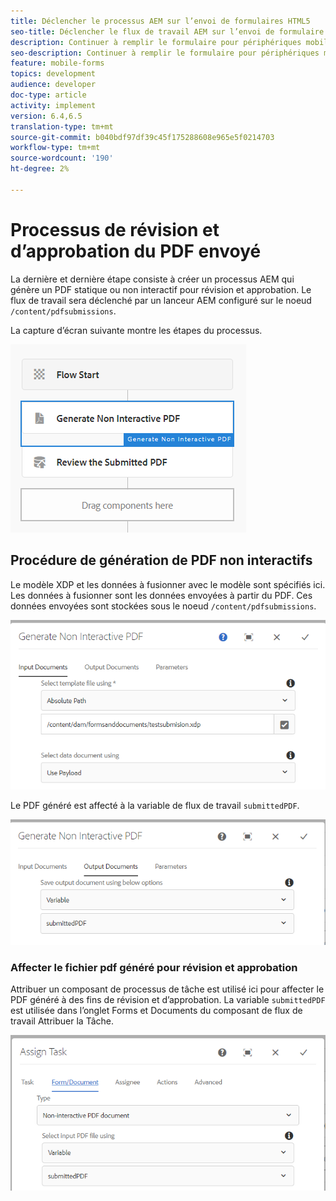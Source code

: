 ```yaml
---
title: Déclencher le processus AEM sur l’envoi de formulaires HTML5
seo-title: Déclencher le flux de travail AEM sur l’envoi de formulaire HTML5
description: Continuer à remplir le formulaire pour périphériques mobiles en mode hors ligne et envoyer le formulaire pour périphériques mobiles pour déclencher AEM processus
seo-description: Continuer à remplir le formulaire pour périphériques mobiles en mode hors ligne et envoyer le formulaire pour périphériques mobiles pour déclencher AEM processus
feature: mobile-forms
topics: development
audience: developer
doc-type: article
activity: implement
version: 6.4,6.5
translation-type: tm+mt
source-git-commit: b040bdf97df39c45f175288608e965e5f0214703
workflow-type: tm+mt
source-wordcount: '190'
ht-degree: 2%

---
```



# Processus de révision et d’approbation du PDF envoyé

La dernière et dernière étape consiste à créer un processus AEM qui génère un PDF statique ou non interactif pour révision et approbation. Le flux de travail sera déclenché par un lanceur AEM configuré sur le noeud `/content/pdfsubmissions`.

La capture d’écran suivante montre les étapes du processus.

![flux de travail](assets/workflow.PNG)

## Procédure de génération de PDF non interactifs

Le modèle XDP et les données à fusionner avec le modèle sont spécifiés ici. Les données à fusionner sont les données envoyées à partir du PDF. Ces données envoyées sont stockées sous le noeud `/content/pdfsubmissions`.

![flux de travail](assets/generate-pdf1.PNG)

Le PDF généré est affecté à la variable de flux de travail `submittedPDF`.

![flux de travail](assets/generate-pdf2.PNG)

### Affecter le fichier pdf généré pour révision et approbation

Attribuer un composant de processus de tâche est utilisé ici pour affecter le PDF généré à des fins de révision et d’approbation. La variable `submittedPDF` est utilisée dans l’onglet Forms et Documents du composant de flux de travail Attribuer la Tâche.

![flux de travail](assets/assign-task.PNG)
